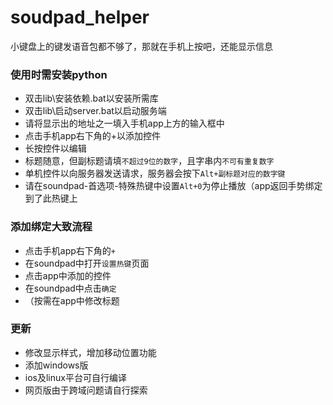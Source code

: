 # soudpad_helper
小键盘上的键发语音包都不够了，那就在手机上按吧，还能显示信息
### 使用时需安装python
- 双击lib\安装依赖.bat以安装所需库
- 双击lib\启动server.bat以启动服务端
- 请将显示出的地址之一填入手机app上方的输入框中
- 点击手机app右下角的+以添加控件
- 长按控件以编辑
- 标题随意，但副标题请填`不超过9位的数字`，且字串内`不可有重复数字`
- 单机控件以向服务器发送请求，服务器会按下`Alt+副标题对应的数字键`
- 请在soundpad-首选项-特殊热键中设置`Alt+0`为停止播放（app返回手势绑定到了此热键上
### 添加绑定大致流程
- 点击手机app右下角的`+`
- 在soundpad中打开`设置热键`页面
- 点击app中添加的控件
- 在soundpad中点击`确定`
- （按需在app中修改标题
### 更新
- 修改显示样式，增加移动位置功能
- 添加windows版
- ios及linux平台可自行编译
- 网页版由于跨域问题请自行探索